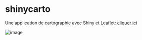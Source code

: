 # shinycarto
Une application de cartographie avec Shiny et Leaflet: [cliquer ici](https://greffinmackenson.shinyapps.io/shinycarto/)

![image](https://user-images.githubusercontent.com/115395763/195977865-745155f8-12a9-4b7f-b11f-43d3fd64b43a.png)

